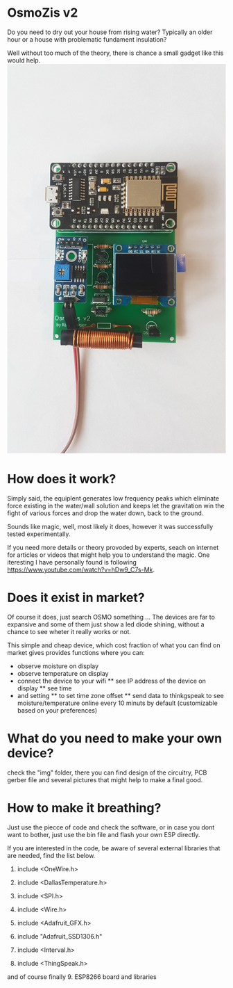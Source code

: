 # OsmoZis v2

Do you need to dry out your house from rising water? Typically an older hour or a house with problematic fundament insulation?

Well without too much of the theory, there is chance a small gadget like this would help.
![OsmoZis v2](img/OsmoZis_20190120_110924.jpg)

# How does it work?
Simply said, the equiplent generates low frequency peaks which eliminate force existing in the water/wall solution and keeps let the gravitation win the  fight of various forces and drop the water down, back to the ground.

Sounds like magic, well, most likely it does, however it was successfully tested experimentally.

If you need more details or theory provoded by experts, seach on internet for articles or videos that might help you to understand the magic. One iteresting I have personally found is  following https://www.youtube.com/watch?v=hDw9_C7s-Mk.

# Does it exist in market?
Of course it does, just search OSMO something ... The devices are far to expansive and some of them just show a led diode shining, without a chance to see wheter it really works or not.

This simple and cheap device, which cost fraction of what you can find on market gives provides functions where you can:
* observe moisture on display
* observe temperature on display
* connect the device to your wifi
** see IP address of the device on display
** see time
* and setting
** to set time zone offset
** send data to thinkgspeak to see moisture/temperature online every 10 minuts by default (customizable based on your preferences)


# What do you need to make your own device?
check the "img" folder, there you can find design of the circuitry, PCB gerber file and several pictures that might help to make a final good.

# How to make it breathing?
Just use the piecce of code and check the software, or in case you dont want to bother, just use the bin file and flash your own ESP directly.

If you are interested in the code, be aware of several external libraries that are needed, find the list below.

1. include <OneWire.h> 
2. include <DallasTemperature.h>

3. include <SPI.h>
4. include <Wire.h>
5. include <Adafruit_GFX.h>
6. include "Adafruit_SSD1306.h"

7. include <Interval.h>
8. include <ThingSpeak.h>

and of course finally
9. ESP8266 board and libraries
